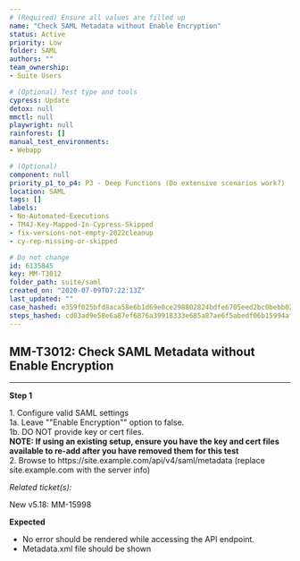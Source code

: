 ```yaml
---
# (Required) Ensure all values are filled up
name: "Check SAML Metadata without Enable Encryption"
status: Active
priority: Low
folder: SAML
authors: ""
team_ownership: 
- Suite Users

# (Optional) Test type and tools
cypress: Update
detox: null
mmctl: null
playwright: null
rainforest: []
manual_test_environments: 
- Webapp

# (Optional)
component: null
priority_p1_to_p4: P3 - Deep Functions (Do extensive scenarios work?)
location: SAML
tags: []
labels: 
- No-Automated-Executions
- TM4J-Key-Mapped-In-Cypress-Skipped
- fix-versions-not-empty-2022cleanup
- cy-rep-missing-or-skipped

# Do not change
id: 6135845
key: MM-T3012
folder_path: suite/saml
created_on: "2020-07-09T07:22:13Z"
last_updated: ""
case_hashed: e359f025bfd8aca58e6b1d69e0ce298802824bdfe6705eed2bc0bebb02b638725f39dc564b3b93becdc15f0b4d6854cf
steps_hashed: cd03ad9e58e6a87ef6876a39918333e685a87ae6f5abedf06b15994af7ac7fe73f0144c63c2fd810f1fbd57c2891e211
---
```


## MM-T3012: Check SAML Metadata without Enable Encryption

---

**Step 1**

1\. Configure valid SAML settings\
1a. Leave ""Enable Encryption"" option to false.\
1b. DO NOT provide key or cert files.\
**NOTE: If using an existing setup, ensure you have the key and cert files available to re-add after you have removed them for this test**\
2\. Browse to https\://site.example.com/api/v4/saml/metadata (replace site.example.com with the server info)

_Related ticket(s):_

​​​​New v5.18: MM-15998

**Expected**

- No error should be rendered while accessing the API endpoint.
- Metadata.xml file should be shown
